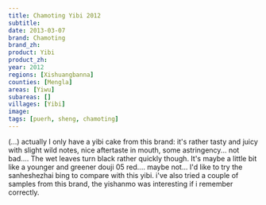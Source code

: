 ```yaml
---
title: Chamoting Yibi 2012
subtitle: 
date: 2013-03-07
brand: Chamoting
brand_zh: 
product: Yibi
product_zh: 
year: 2012
regions: [Xishuangbanna]
counties: [Mengla]
areas: [Yiwu]
subareas: []
villages: [Yibi]
image: 
tags: [puerh, sheng, chamoting]
---
```

(...) actually I only have a yibi cake from this brand: it's rather tasty and juicy with slight wild notes, nice aftertaste in mouth, some astringency... not bad.... The wet leaves turn black rather quickly though.
It's maybe a little bit like a younger and greener douji 05 red.... maybe not...
I'd like to try the sanheshezhai bing to compare with this yibi. i've also tried a couple of samples from this brand, the yishanmo was interesting if i remember correctly.